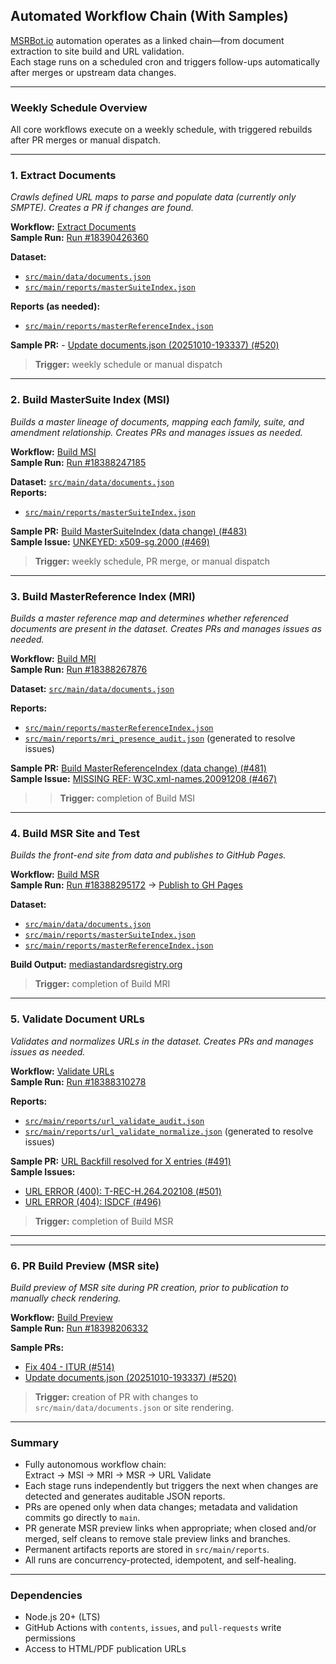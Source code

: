 ## Automated Workflow Chain (With Samples)

[MSRBot.io](https://msrbot.io/) automation operates as a linked chain—from document extraction to site build and URL validation.  
Each stage runs on a scheduled cron and triggers follow-ups automatically after merges or upstream data changes.

---

### Weekly Schedule Overview
All core workflows execute on a weekly schedule, with triggered rebuilds after PR merges or manual dispatch.

---

### 1. Extract Documents
_Crawls defined URL maps to parse and populate data (currently only SMPTE). Creates a PR if changes are found._

**Workflow:** [Extract Documents](https://github.com/LLuxOperon/MSRBot.io/actions/workflows/extract-docs.yml)  
**Sample Run:** [Run #18390426360](https://github.com/LLuxOperon/MSRBot.io/actions/runs/18390426360/job/52399243873)

**Dataset:**  
- [`src/main/data/documents.json`](https://github.com/LLuxOperon/MSRBot.io/blob/main/src/main/data/documents.json)  
- [`src/main/reports/masterSuiteIndex.json`](https://github.com/LLuxOperon/MSRBot.io/blob/main/src/main/reports/masterSuiteIndex.json)

**Reports (as needed):**  
- [`src/main/reports/masterReferenceIndex.json`](https://github.com/LLuxOperon/MSRBot.io/blob/main/src/main/reports/masterReferenceIndex.json)

**Sample PR:** - [Update documents.json (20251010-193337) (#520)](https://github.com/LLuxOperon/MSRBot.io/pull/520)  

>  **Trigger:** weekly schedule or manual dispatch

---

### 2. Build MasterSuite Index (MSI)
_Builds a master lineage of documents, mapping each family, suite, and amendment relationship. Creates PRs and manages issues as needed._

**Workflow:** [Build MSI](https://github.com/LLuxOperon/MSRBot.io/actions/workflows/build-master-suite-index.yml)  
**Sample Run:** [Run #18388247185](https://github.com/LLuxOperon/MSRBot.io/actions/runs/18388247185)

**Dataset:** [`src/main/data/documents.json`](https://github.com/LLuxOperon/MSRBot.io/blob/main/src/main/data/documents.json)  
**Reports:**  
- [`src/main/reports/masterSuiteIndex.json`](https://github.com/LLuxOperon/MSRBot.io/blob/main/src/main/reports/masterSuiteIndex.json)

**Sample PR:** [Build MasterSuiteIndex (data change) (#483)](https://github.com/LLuxOperon/MSRBot.io/pull/483)  
**Sample Issue:** [UNKEYED: x509-sg.2000 (#469)](https://github.com/LLuxOperon/MSRBot.io/issues/469)

> **Trigger:** weekly schedule, PR merge, or manual dispatch

---

### 3. Build MasterReference Index (MRI)
_Builds a master reference map and determines whether referenced documents are present in the dataset. Creates PRs and manages issues as needed._

**Workflow:** [Build MRI](https://github.com/LLuxOperon/MSRBot.io/actions/workflows/build-master-reference-index.yml)  
**Sample Run:** [Run #18388267876](https://github.com/LLuxOperon/MSRBot.io/actions/runs/18388267876)

**Dataset:** [`src/main/data/documents.json`](https://github.com/LLuxOperon/MSRBot.io/blob/main/src/main/data/documents.json)

**Reports:**  
- [`src/main/reports/masterReferenceIndex.json`](https://github.com/LLuxOperon/MSRBot.io/blob/main/src/main/reports/masterReferenceIndex.json)  
- [`src/main/reports/mri_presence_audit.json`](https://github.com/LLuxOperon/MSRBot.io/blob/main/src/main/reports/mri_presence_audit.json) (generated to resolve issues)

**Sample PR:** [Build MasterReferenceIndex (data change) (#481)](https://github.com/LLuxOperon/MSRBot.io/pull/481)  
**Sample Issue:** [MISSING REF: W3C.xml-names.20091208 (#467)](https://github.com/LLuxOperon/MSRBot.io/issues/467)

> > **Trigger:** completion of Build MSI

---

### 4. Build MSR Site and Test
_Builds the front-end site from data and publishes to GitHub Pages._

**Workflow:** [Build MSR](https://github.com/LLuxOperon/MSRBot.io/actions/workflows/build-msr-site.yml)  
**Sample Run:** [Run #18388295172](https://github.com/LLuxOperon/MSRBot.io/actions/runs/18388295172) → [Publish to GH Pages](https://github.com/LLuxOperon/MSRBot.io/actions/runs/18388308918)

**Dataset:**  
- [`src/main/data/documents.json`](https://github.com/LLuxOperon/MSRBot.io/blob/main/src/main/data/documents.json)  
- [`src/main/reports/masterSuiteIndex.json`](https://github.com/LLuxOperon/MSRBot.io/blob/main/src/main/reports/masterSuiteIndex.json)  
- [`src/main/reports/masterReferenceIndex.json`](https://github.com/LLuxOperon/MSRBot.io/blob/main/src/main/reports/masterReferenceIndex.json)

**Build Output:** [mediastandardsregistry.org](https://mediastandardsregistry.org/)

> **Trigger:** completion of Build MRI

---

### 5. Validate Document URLs
_Validates and normalizes URLs in the dataset. Creates PRs and manages issues as needed._

**Workflow:** [Validate URLs](https://github.com/LLuxOperon/MSRBot.io/actions/workflows/validate-urls.yml)  
**Sample Run:** [Run #18388310278](https://github.com/LLuxOperon/MSRBot.io/actions/runs/18388310278)

**Reports:**  
- [`src/main/reports/url_validate_audit.json`](https://github.com/LLuxOperon/MSRBot.io/blob/main/src/main/reports/url_validate_audit.json)  
- [`src/main/reports/url_validate_normalize.json`](https://github.com/LLuxOperon/MSRBot.io/blob/main/src/main/reports/url_validate_normalize.json) (generated to resolve issues)

**Sample PR:** [URL Backfill resolved for X entries (#491)](https://github.com/LLuxOperon/MSRBot.io/pull/491)  
**Sample Issues:**  
- [URL ERROR (400): T-REC-H.264.202108 (#501)](https://github.com/LLuxOperon/MSRBot.io/issues/501)  
- [URL ERROR (404): ISDCF (#496)](https://github.com/LLuxOperon/MSRBot.io/issues/496)

> **Trigger:** completion of Build MSR

---

---

### 6. PR Build Preview (MSR site)
_Build preview of MSR site during PR creation, prior to publication to manually check rendering._

**Workflow:** [Build Preview](https://github.com/LLuxOperon/MSRBot.io/actions/workflows/pr-build-preview.yml)  
**Sample Run:** [Run #18398206332](https://github.com/LLuxOperon/MSRBot.io/actions/runs/18398206332)

**Sample PRs:** 
- [Fix 404 - ITUR (#514)](https://github.com/LLuxOperon/MSRBot.io/pull/514)  
- [Update documents.json (20251010-193337) (#520)](https://github.com/LLuxOperon/MSRBot.io/pull/520)  

> **Trigger:** creation of PR with changes to `src/main/data/documents.json` or site rendering. 

---

### Summary
- Fully autonomous workflow chain:  
  Extract → MSI → MRI → MSR → URL Validate  
- Each stage runs independently but triggers the next when changes are detected and generates auditable JSON reports.  
- PRs are opened only when data changes; metadata and validation commits go directly to `main`. 
- PR generate MSR preview links when appropriate; when closed and/or merged, self cleans to remove stale preview links and branches. 
- Permanent artifacts reports are stored in `src/main/reports`.  
- All runs are concurrency-protected, idempotent, and self-healing.

---

### Dependencies
- Node.js 20+ (LTS)  
- GitHub Actions with `contents`, `issues`, and `pull-requests` write permissions  
- Access to HTML/PDF publication URLs